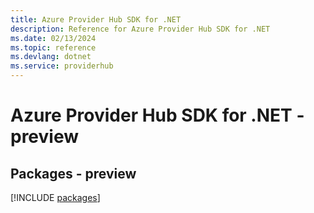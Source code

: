 ```yaml
---
title: Azure Provider Hub SDK for .NET
description: Reference for Azure Provider Hub SDK for .NET
ms.date: 02/13/2024
ms.topic: reference
ms.devlang: dotnet
ms.service: providerhub
---
```

# Azure Provider Hub SDK for .NET - preview
## Packages - preview
[!INCLUDE [packages](provider-hub-index.md)]